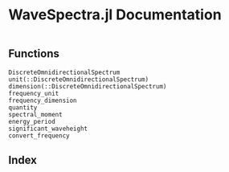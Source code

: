 # WaveSpectra.jl Documentation

```@contents
```

## Functions
```@docs
DiscreteOmnidirectionalSpectrum
unit(::DiscreteOmnidirectionalSpectrum)
dimension(::DiscreteOmnidirectionalSpectrum)
frequency_unit
frequency_dimension
quantity
spectral_moment
energy_period
significant_waveheight
convert_frequency
```

## Index

```@index
```
